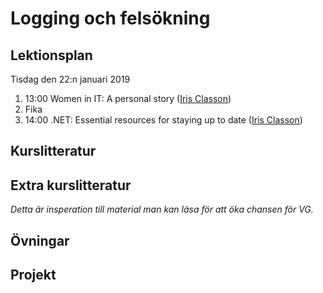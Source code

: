 # Logging och felsökning

## Lektionsplan
Tisdag den 22:n januari 2019
1. 13:00 Women in IT: A personal story ([Iris Classon](http://irisclasson.com/))
2. Fika
3. 14:00 .NET: Essential resources for staying up to date ([Iris Classon](https://twitter.com/irisclasson/))

## Kurslitteratur
## Extra kurslitteratur
*Detta är insperation till material man kan läsa för att öka chansen för VG.*
## Övningar
## Projekt
